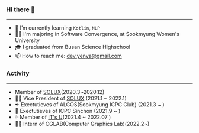 ### Hi there 👋
***
- 🌱 I’m currently learning `Kotlin`, `NLP`
- 👩‍🎓 I'm majoring in Software Convergence, at Sookmyung Women's University
- 🎓 I graduated from Busan Science Highschool
- 📫 How to reach me: dev.yenya@gmail.com

### Activity
***
- Member of [SOLUX](https://solux.tistory.com/)(2020.3~2020.12)
- 👩‍💼 Vice President of [SOLUX](https://solux.tistory.com/) (2021.1 ~ 2022.1)
- ✒ Exectutieves of ALGOS(Sookmyung ICPC Club) (2021.3 ~ )
- 🧶 Exectutieves of ICPC Sinchon (2021.9 ~ )
- 💦 Member of [IT's U](https://www.facebook.com/itsu.sm/about/?ref=page_internal)(2021.4 ~ 2022.07 )
- 👩‍🎓 Intern of CGLAB(Computer Graphics Lab)(2022.2~)





<!--
### Certificate
- 🕵️‍♀️ Microsoft Enterprise Security Fundamentals 
<img src="https://user-images.githubusercontent.com/76472415/109378758-62481800-7918-11eb-9d61-1a382dc4ec2d.jpg" width="50%" height="50%" align="left">


**Yena777/Yena777** is a ✨ _special_ ✨ repository because its `README.md` (this file) appears on your GitHub profile.


![Certificate_1](https://user-images.githubusercontent.com/76472415/109378758-62481800-7918-11eb-9d61-1a382dc4ec2d.jpg){: width="50%" height="50%"}
Here are some ideas to get you started:

- 🔭 I’m currently working on ...

- 👯 I’m looking to collaborate on ...
- 🤔 I’m looking for help with ...
- 💬 Ask me about ...
### Project
***
- 💾 [solchive](https://github.com/Yena777/solchive.git) / SOLUX 역대 프로젝트 아카이빙 웹사이트 (2020.3~2021.2)





### Github Stats
***
![Yena Park's GitHub stats](https://github-readme-stats.vercel.app/api?username=yena777&show_icons=true&theme=radical)


### Solved.ac Tier
***
[![Solved.ac 프로필](http://mazassumnida.wtf/api/v2/generate_badge?boj=yeana0601)](https://solved.ac/yeana0601)


- 


 
- 😄 Pronouns: ...
- ⚡ Fun fact: ...
-->
